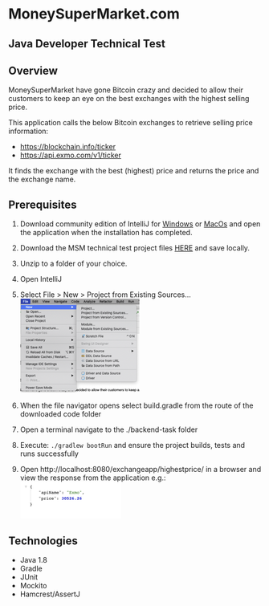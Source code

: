 # MoneySuperMarket.com 
## Java Developer Technical Test

## Overview

MoneySuperMarket have gone Bitcoin crazy and decided to allow their customers to keep an 
eye on the best exchanges with the highest selling price.

This application calls the below Bitcoin exchanges to retrieve selling price information:

 * https://blockchain.info/ticker
 * https://api.exmo.com/v1/ticker

It finds the exchange with the best (highest) price and returns the price and the exchange name.

## Prerequisites
1.	Download community edition of IntelliJ for [Windows](https://www.jetbrains.com/idea/download/#section=windows) or [MacOs](https://www.jetbrains.com/idea/download/#section=windows) and open the application when the installation has completed.
2. 	Download the MSM technical test project files [HERE](https://github.com/MSMGCustomerPlatform/backend-task/archive/refs/heads/main.zip.) and save locally.
3. 	Unzip to a folder of your choice.
4.	Open IntelliJ
5.	Select File > New > Project from Existing Sources...
    ![img.png](readme_files/img.png)
      
6. When the file navigator opens select build.gradle from the route of the downloaded code folder
7. Open a terminal navigate to the ./backend-task folder
8. Execute: `./gradlew bootRun` and ensure the project builds, tests and runs successfully 
9.	Open http://localhost:8080/exchangeapp/highestprice/ in a browser and view the response from the application e.g.:
![img_1.png](readme_files/img_1.png)
      
## Technologies

 * Java 1.8
 * Gradle
 * JUnit
 * Mockito
 * Hamcrest/AssertJ
